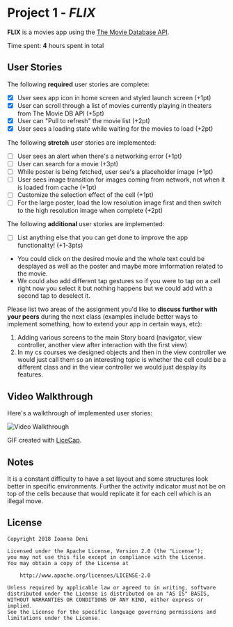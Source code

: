 # Project 1 - *FLIX*

**FLIX** is a movies app using the [The Movie Database API](http://docs.themoviedb.apiary.io/#).

Time spent: **4** hours spent in total

## User Stories

The following **required** user stories are complete:

- [x] User sees app icon in home screen and styled launch screen (+1pt)
- [x] User can scroll through a list of movies currently playing in theaters from The Movie DB API (+5pt)
- [x] User can "Pull to refresh" the movie list (+2pt)
- [x] User sees a loading state while waiting for the movies to load (+2pt)

The following **stretch** user stories are implemented:

- [ ] User sees an alert when there's a networking error (+1pt)
- [ ] User can search for a movie (+3pt)
- [ ] While poster is being fetched, user see's a placeholder image (+1pt)
- [ ] User sees image transition for images coming from network, not when it is loaded from cache (+1pt)
- [ ] Customize the selection effect of the cell (+1pt)
- [ ] For the large poster, load the low resolution image first and then switch to the high resolution image when complete (+2pt)

The following **additional** user stories are implemented:

- [ ] List anything else that you can get done to improve the app functionality! (+1-3pts)
- You could click on the desired movie and the whole text could be desplayed as well as the poster and maybe more imformation related to the movie.
- We could also add different tap gestures so if you were to tap on a cell right now you select it but nothing happens but we could add with a second tap to deselect it.

Please list two areas of the assignment you'd like to **discuss further with your peers** during the next class (examples include better ways to implement something, how to extend your app in certain ways, etc):

1. Adding various screens to the main Story board (navigator, view controller, another view after interaction with the first view)
2. In my cs courses we designed objects and then in the view controller we would just call them so an interesting topic is whether the cell could be a different class and in the view controller we would just desplay its features.

## Video Walkthrough

Here's a walkthrough of implemented user stories:

<img src= 'https://imgur.com/Nbo0ua5' title='Video Walkthrough' width='' alt='Video Walkthrough' />

GIF created with [LiceCap](http://www.cockos.com/licecap/).

## Notes

It is a constant difficulty to have a set layout and some structures look better in specific environments.
Further the activity indicator must not be on top of the cells because that would replicate it for each cell which is an illegal move.  

## License

    Copyright 2018 Ioanna Deni

    Licensed under the Apache License, Version 2.0 (the "License");
    you may not use this file except in compliance with the License.
    You may obtain a copy of the License at

        http://www.apache.org/licenses/LICENSE-2.0

    Unless required by applicable law or agreed to in writing, software
    distributed under the License is distributed on an "AS IS" BASIS,
    WITHOUT WARRANTIES OR CONDITIONS OF ANY KIND, either express or implied.
    See the License for the specific language governing permissions and
    limitations under the License.

